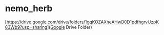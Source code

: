 # nemo_herb


[https://drive.google.com/drive/folders/1gqKOZAXheAHwD0D1pdfhgrvUzpK83Wb9?usp=sharing](Google Drive Folder)
